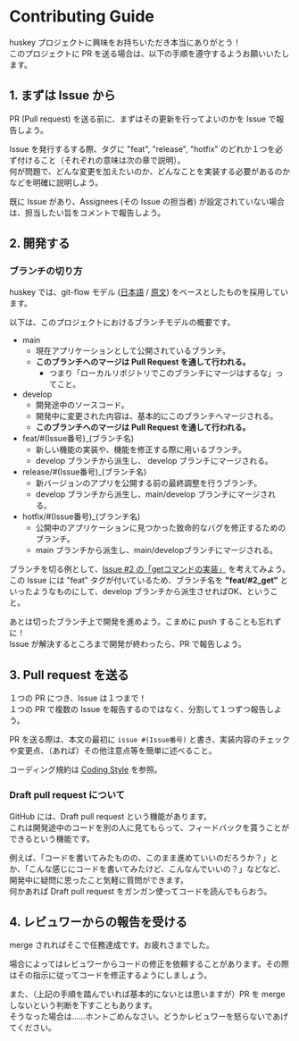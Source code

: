# Contributing Guide

huskey プロジェクトに興味をお持ちいただき本当にありがとう！  
このプロジェクトに PR を送る場合は、以下の手順を遵守するようお願いいたします。

## 1. まずは Issue から

PR (Pull request) を送る前に、まずはその更新を行ってよいのかを Issue で報告しよう。

Issue を発行するする際、タグに "feat", "release", "hotfix" のどれか１つを必ず付けること（それぞれの意味は次の章で説明）。  
何が問題で、どんな変更を加えたいのか、どんなことを実装する必要があるのかなどを明確に説明しよう。

既に Issue があり、Assignees (その Issue の担当者) が設定されていない場合は、担当したい旨をコメントで報告しよう。

## 2. 開発する

### ブランチの切り方

huskey では、git-flow モデル ([日本語](https://keijinsonyaban.blogspot.com/2010/10/a-successful-git-branching-model.html)
/ [原文](https://nvie.com/posts/a-successful-git-branching-model/)) をベースとしたものを採用しています。

以下は、このプロジェクトにおけるブランチモデルの概要です。

- main
    - 現在アプリケーションとして公開されているブランチ。
    - **このブランチへのマージは Pull Request を通して行われる。**
        - つまり「ローカルリポジトリでこのブランチにマージはするな」ってこと。
- develop
    - 開発途中のソースコード。
    - 開発中に変更された内容は、基本的にこのブランチへマージされる。
    - **このブランチへのマージは Pull Request を通して行われる。**
- feat/#(Issue番号)_(ブランチ名)
    - 新しい機能の実装や、機能を修正する際に用いるブランチ。
    - develop ブランチから派生し、 develop ブランチにマージされる。
- release/#(Issue番号)_(ブランチ名)
    - 新バージョンのアプリを公開する前の最終調整を行うブランチ。
    - develop ブランチから派生し、main/develop ブランチにマージされる。
- hotfix/#(Issue番号)_(ブランチ名)
    - 公開中のアプリケーションに見つかった致命的なバグを修正するためのブランチ。
    - main ブランチから派生し、main/developブランチにマージされる。

ブランチを切る例として、[Issue #2 の「getコマンドの実装」](https://github.com/denx-official/huskey/issues/2) を考えてみよう。  
この Issue には "feat" タグが付いているため、ブランチ名を **"feat/#2_get"** といったようなものにして、develop ブランチから派生させればOK、ということ。

あとは切ったブランチ上で開発を進めよう。こまめに push することも忘れずに！  
Issue が解決するところまで開発が終わったら、PR で報告しよう。

## 3. Pull request を送る

１つの PR につき、Issue は１つまで！  
１つの PR で複数の Issue を報告するのではなく、分割して１つずつ報告しよう。

PR を送る際は、本文の最初に `issue #(Issue番号)` と書き、実装内容のチェックや変更点、（あれば）その他注意点等を簡単に述べること。

コーディング規約は [Coding Style](https://github.com/denx-official/huskey/blob/main/.github/codingstyle.md) を参照。

### Draft pull request について

GitHub には、Draft pull request という機能があります。  
これは開発途中のコードを別の人に見てもらって、フィードバックを貰うことができるという機能です。

例えば、「コードを書いてみたものの、このまま進めていいのだろうか？」とか、「こんな感じにコードを書いてみたけど、こんなんでいいの？」などなど、開発中に疑問に思ったこと気軽に質問ができます。  
何かあれば Draft pull request をガンガン使ってコードを読んでもらおう。

## 4. レビュワーからの報告を受ける

merge されればそこで任務達成です。お疲れさまでした。

場合によってはレビュワーからコードの修正を依頼することがあります。その際はその指示に従ってコードを修正するようにしましょう。

また、（上記の手順を踏んでいれば基本的にないとは思いますが）PR を merge しないという判断を下すこともあります。  
そうなった場合は……ホントごめんなさい。どうかレビュワーを怒らないであげてください。
